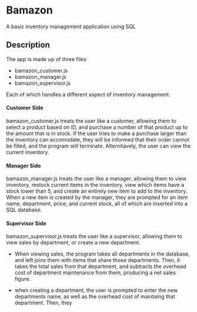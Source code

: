 # Bamazon
A basic inventory management application using SQL

## Description
The app is made up of three files

  * bamazon_customer.js
  * bamazon_manager.js
  * bamazon_supervisor.js
  
Each of which handles a different aspect of inventory management.
 
#### Customer Side
bamazon_customer.js treats the user like a customer, allowing them to select a product based on ID, and purchase a number of that product up to the amount that is in stock. If the user tries to make a purchase larger than the inventory can accomodate, they will be informed that their order cannot be filled, and the program will terminate. Alternitavely, the user can view the current inventory. 

#### Manager Side
bamazon_manager.js treats the user like a manager, allowing them to view inventory, restock current items in the inventory, view which items have a stock lower than 5, and create an entirely new item to add to the inventory. When a new item is created by the manager, they are prompted for an item name, department, price, and current stock, all of which are inserted into a SQL database.

#### Supervisor Side
bamazon_supervisor.js treats the user like a supervisor, allowing them to view sales by department, or create a new department. 

   * When viewing sales, the program takes all departments in the database, and left joins them with items that share those departments.        Then, it takes the total sales from that department, and subtracts the overhead cost of department maintenance from them, producing a      net sales figure.
   
   * when creating a department, the user is prompted to enter the new departments name, as well as the overhead cost of maintaing that department. Then, they

